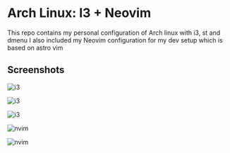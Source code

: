 # Arch Linux: I3 + Neovim

This repo contains my personal configuration of Arch linux with i3, st and dmenu
I also included my Neovim configuration for my dev setup which is based on astro vim

## Screenshots

![i3]('i3.png')

![i3]('i3float.png')

![i3]('i3blocks.png')

![nvim]('nvim.png')

![nvim]('nvimlanding.png')